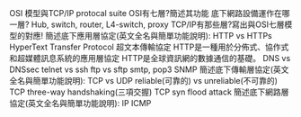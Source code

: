 OSI 模型與TCP/IP protocal suite
OSI有七層?簡述其功能
底下網路設備運作在哪一層? Hub, switch, router, L4-switch, proxy
TCP/IP有那些層?寫出與OSI七層模型的對應!
簡述底下應用層協定(英文全名與簡單功能說明):
HTTP vs HTTPs
HyperText Transfer Protocol 超文本傳輸協定
HTTP是一種用於分佈式、協作式和超媒體訊息系統的應用層協定
HTTP是全球資訊網的數據通信的基礎。
DNS vs DNSsec
telnet vs ssh
ftp vs sftp
smtp, pop3
SNMP
簡述底下傳輸層協定(英文全名與簡單功能說明):
TCP vs UDP
reliable(可靠的) vs unreliable(不可靠的)
TCP three-way handshaking(三項交握)
TCP syn flood attack
簡述底下網路層協定(英文全名與簡單功能說明):
IP
ICMP
